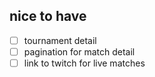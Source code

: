 ## nice to have
- [ ] tournament detail
- [ ] pagination for match detail
- [ ] link to twitch for live matches
